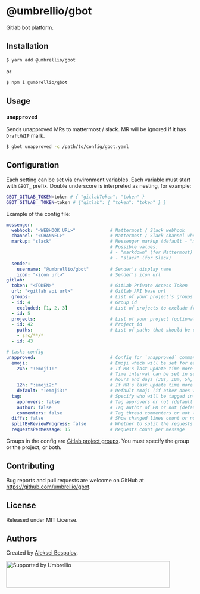 # @umbrellio/gbot

Gitlab bot platform.

## Installation

```sh
$ yarn add @umbrellio/gbot
```

or

```sh
$ npm i @umbrellio/gbot
```

## Usage

### `unapproved`

Sends unapproved MRs to mattermost / slack. MR will be ignored if it has `Draft`/`WIP` mark.

```sh
$ gbot unapproved -c /path/to/config/gbot.yaml
```

## Configuration

Each setting can be set via environment variables.
Each variable must start with `GBOT_` prefix. Double underscore is interpreted as nesting, for example:

```sh
GBOT_GITLAB_TOKEN=token # { "gitlabToken": "token" }
GBOT_GITLAB__TOKEN=token # {"gitlab": { "token": "token" } }
```

Example of the config file:

```yml
messenger:
  webhook: "<WEBHOOK URL>"             # Mattermost / Slack webhook
  channel: "<CHANNEL>"                 # Mattermost / Slack channel where will be messages sent
  markup: "slack"                      # Messenger markup (default - "markdown").
                                       # Possible values:
                                       # - "markdown" (for Mattermost)
                                       # - "slack" (for Slack)
  sender:
    username: "@umbrellio/gbot"        # Sender's display name
    icon: "<icon url>"                 # Sender's icon url
gitlab:
  token: "<TOKEN>"                     # GitLab Private Access Token
  url: "<gitlab api url>"              # Gitlab API base url
  groups:                              # List of your project’s groups (optional if projects are defined)
  - id: 4                              # Group id
    excluded: [1, 2, 3]                # List of projects to exclude from the current group projects (optional)
  - id: 5
  projects:                            # List of your project (optional if groups are defined)
  - id: 42                             # Project id
    paths:                             # List of paths that should be changed in merge requests
    - src/**/*
  - id: 43

# tasks config
unapproved:                            # Config for `unapproved` command
  emoji:                               # Emoji which will be set for each MR (optional)
    24h: ":emoji1:"                    # If MR's last update time more than 24 hours
                                       # Time interval can be set in seconds, minutes,
                                       # hours and days (30s, 10m, 5h, 2d)
    12h: ":emoji2:"                    # If MR's last update time more than 12 hours
    default: ":emoji3:"                # Default emoji (if other ones wasn't matched)
  tag:                                 # Specify who will be tagged in messenger
    approvers: false                   # Tag approvers or not (default - false)
    author: false                      # Tag author of PR or not (default - false)
    commenters: false                  # Tag thread commenters or not (default - false)
  diffs: false                         # Show changed lines count or not (default - false)
  splitByReviewProgress: false         # Whether to split the requests into those completely without review and those that under review
  requestsPerMessage: 15               # Requests count per message
```

Groups in the config are [Gitlab project groups](https://docs.gitlab.com/ee/user/group/). You must specify the group or the project, or both.

## Contributing

Bug reports and pull requests are welcome on GitHub at https://github.com/umbrellio/gbot.

## License

Released under MIT License.

## Authors

Created by [Aleksei Bespalov](https://github.com/nulldef).

<a href="https://github.com/umbrellio/">
<img style="float: left;" src="https://umbrellio.github.io/Umbrellio/supported_by_umbrellio.svg" alt="Supported by Umbrellio" width="439" height="72">
</a>
